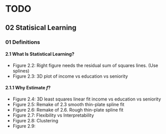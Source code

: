 # TODO
## 02 Statisical Learning
### 01 Definitions
#### 2.1 What Is Statistical Learning?
- Figure 2.2: Right figure needs the residual sum of squares lines. (Use splines)
- Figure 2.3: 3D plot of income vs education vs seniority
#### 2.1.1 Why Estimate $f$?
- Figure 2.4: 3D least squares linear fit income vs education vs seniority
- Figure 2.5: Remake of 2.3 smooth thin-plate spline fit
- Figure 2.6: Remake of 2.6. Rough thin-plate spline fit 
- Figure 2.7: Flexibility vs Interpretability
- Figure 2.8: Clustering
- Figure 2.9: